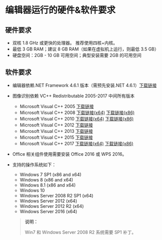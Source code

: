 # 编辑器运行的硬件&软件要求

## 硬件要求

- 双核 1.8 GHz 或更快的处理器。 推荐使用四核+内核。
- 最低 3 GB RAM；建议 8 GB RAM（如果在虚拟机上运行，则最低 3.5 GB）
- 硬盘空间：2GB - 10 GB 可用空间；典型安装需要 2GB 的可用空间

## 软件要求

- 编辑器依赖.NET Framework 4.6.1 版本（需预先安装.NET 4.6.1）[下载链接](https://www.microsoft.com/zh-CN/download/details.aspx?id=49982)
- 图像识别依赖 VC++ Redistributable 2005-2017 中间所有版本

    - Microsoft Visual C++ 2005 [下载链接](https://www.microsoft.com/zh-CN/download/details.aspx?id=26347) </br>
    - Microsoft Visual C++ 2008 [下载链接(x64)](https://www.microsoft.com/zh-CN/download/details.aspx?id=15336) [下载链接(x86)](https://www.microsoft.com/zh-CN/download/details.aspx?id=29) </br>
    - Microsoft Visual C++ 2010 [下载链接(x64)](https://www.microsoft.com/en-us/download/details.aspx?id=13523) [下载链接(x86)](https://www.microsoft.com/en-us/download/details.aspx?id=8328) </br>
    - Microsoft Visual C++ 2012 [下载链接](https://www.microsoft.com/en-us/download/details.aspx?id=30679) </br>
    - Microsoft Visual C++ 2013 [下载链接](https://www.microsoft.com/zh-CN/download/details.aspx?id=40784) </br>
    - Microsoft Visual C++ 2015 [下载链接](https://www.microsoft.com/en-us/download/details.aspx?id=48145) </br>
    - Microsoft Visual C++ 2017 [下载链接(x64)](https://go.microsoft.com/fwlink/?LinkId=746572) [下载链接(x86)](https://go.microsoft.com/fwlink/?LinkId=746571)
- Office 相关组件使用需要安装 Office 2016 或 WPS 2016。
- 支持的操作系统如下：
    - Windows 7 SP1 (x86 and x64)</br>
    - Windows 8 (x86 and x64)</br>
    - Windows 8.1 (x86 and x64)</br>
    - Windows 10 </br>
    - Windows Server 2008 R2 SP1 (x64)</br>
    - Windows Server 2012 (x64)</br>
    - Windows Server 2012 R2 (x64)</br>
    - Windows Server 2016 (x64)</br>

    >**说明：**
    >
    >Win7 和 Windows Server 2008 R2 系统需要 SP1 补丁。
